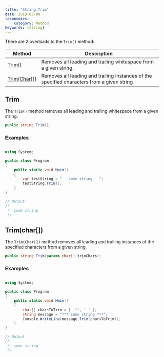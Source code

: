 ```yaml
---
title: "String.Trim"
date: 2019-03-08
taxonomies:
    category: Method
keywords: [string]
---
```


There are 2 overloads to the `Trim()` method:

| Method        | Description |
| ------------- |-------------|
| [Trim()](#trim)        | Removes all leading and trailing whitespace from a given string. |
| [Trim(Char[])](#trim-char)  | Removes all leading and trailing instances of the specified characters from a given string      |

## Trim

The `Trim()` method removes all leading and trailing whitespace from a given string.

``` c#
public string Trim();
```

### Examples

``` c#

using System;

public class Program
{
    public static void Main()
    {
        var testString = "   some string   ";
        testString.Trim();
    }
}

// Output
/*
 *  some string
 */

```

## Trim(char[])

The `Trim(Char[])` method removes all leading and trailing instances of the specified characters from a given string.

``` c#
public string Trim(params char[] trimChars);
```

### Examples

``` c#

using System;

public class Program
{
    public static void Main()
    {
        char[] charsToTrim = { '*', ' ' };
        string message = "*** some string ***";
        Console.WriteLine(message.Trim(charsToTrim));
    }
}

// Output
/*
 *  some string
 */

```